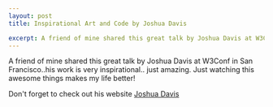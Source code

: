 ```yaml
---
layout: post
title: Inspirational Art and Code by Joshua Davis

excerpt: A friend of mine shared this great talk by Joshua Davis at W3Conf in San Francisco..his work is very inspirational.. just amazing.
---
```

 
A friend of mine shared this great talk by Joshua Davis at W3Conf in San Francisco..his work is very inspirational.. just amazing.
Just watching this awesome things makes my life better!

Don't forget to check out his website <a href="http://www.joshuadavis.com/" title="Joshua Davis" target="_blank">Joshua Davis</a>

<object width="640" height="360"><param name="movie" value="http://www.youtube.com/v/LJS4fBjdPM4?hl=en_US&amp;version=3&amp;rel=0"></param><param name="allowFullScreen" value="true"></param><param name="allowscriptaccess" value="always"></param><embed src="http://www.youtube.com/v/LJS4fBjdPM4?hl=en_US&amp;version=3&amp;rel=0" type="application/x-shockwave-flash" width="640" height="360" allowscriptaccess="always" allowfullscreen="true"></embed></object>

